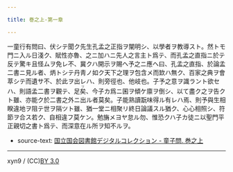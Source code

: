 ```yaml
---

title: 巻之上-第一章

---
```



一童行有問曰、伏シテ聞ク先生孔孟之正指ヲ闡明シ、以學者ヲ教導スト。然トモ門ニ入ル日淺ク、賦性亦魯、之ニ加ハニ先人之言主ト爲テ、而孔孟之直指ニ於テ反テ驚キ且怪ムヲ免レ不、冀クハ開示ヲ賜ヘ予之ニ應ヘ曰、孔孟之直指、於論孟二書ニ見ル者、炳トシテ丹靑ノ如ク天下之理ヲ包含メ而欫ハ無ク、百家之典ヲ會萃シテ而遺サ不、於此ヲ出レハ、則旁徑也、他岐也。子予之意ヲ識ラント欲セハ、則語孟二書ヲ觀テ、足<ruby><rb>矣</rb><rp>(</rp><rt>リ</rt><rp>)</rp></ruby>、今子カ爲ニ囷ヲ傾ケ廪ヲ倒シ、以て盡ク之ヲ告クト雖、亦能ク於二書之外ニ出ル者莫矣。子能熟讀翫味得ル有レハ焉、則予與生相睽違地ヲ阻テ世ヲ隔ツト雖、猶一堂ニ相聚リ終日論議スル猶ク、心心相照シ、符節ヲ合ス若ク、自相違フ莫ケン。勉㫋メヨヤ怠ル勿、惟恐クハ子カ徒ニ以聖門平正親切之書ト爲テ、而深意在ル所ヲ知不ルヲ。





* source-text: [国立国会図書館デジタルコレクション - 童子問. 巻之上](http://dl.ndl.go.jp/info:ndljp/pid/757852/6)

---
xyn9 / (CC)[BY 3.0](https://creativecommons.org/licenses/by/3.0/deed)

